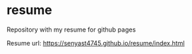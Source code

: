# resume

Repository with my resume for github pages

Resume url: https://senyast4745.github.io/resume/index.html
